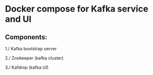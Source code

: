 # Docker compose for Kafka service and UI

## Components:

1./ Kafka bootstrap server

2./ Zookeeper (kafka cluster)

3./ Kafdrop (kafka UI)
